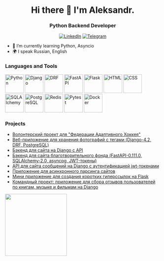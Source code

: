 <div id="header" align="center">
  <h1>Hi there 👋 I'm Aleksandr.</h1>
  <h3>Python Backend Developer</h3>
</div>

<div id="socials" align="center">
  <a href="https://www.linkedin.com/in/aleksandrpu/"><img src="https://img.shields.io/badge/LinkedIn-blue?style=for-the-badge&logo=linkedin&logoColor=white" alt="LinkedIn" /></a>
  <a href="https://t.me/aleksandr_shd"><img src="https://img.shields.io/badge/Telegram-blue?style=for-the-badge&logo=telegram&logoColor=white" alt="Telegram" /></a>
</div>

<!--
**AleksandrPU/AleksandrPU** is a ✨ _special_ ✨ repository because its `README.md` (this file) appears on your GitHub profile.

Here are some ideas to get you started:

- 🔭 I’m currently working on ...
- 🌱 I’m currently learning ...
- 👯 I’m looking to collaborate on ...
- 🤔 I’m looking for help with ...
- 💬 Ask me about ...
- 📫 How to reach me: ...
- 😄 Pronouns: ...
- ⚡ Fun fact: ...
-->

<div id="about">
  <ul>
    <li>🌱 I’m currently learning Python, Asyncio</li>
<!--    <li>📫 How to reach me: <a href="https://t.me/aleksandr_shd">Telegram</a></li> -->
    <li>🌍 I speak Russian, English</li>
  </ul>
</div>

<div id="tools">
  <h3>Languages and Tools</h3>
  <a href="https://www.python.org"><img src="https://cdn.jsdelivr.net/gh/devicons/devicon@latest/icons/python/python-original-wordmark.svg" title="Python" width="60" height="60" alt="Python" /></a>
  <a href="https://www.djangoproject.com"><img src="https://cdn.jsdelivr.net/gh/devicons/devicon@latest/icons/django/django-plain-wordmark.svg" title="Django" width="60" height="60" alt="Django" /></a>
  <a href="https://www.django-rest-framework.org"><img src="https://cdn.jsdelivr.net/gh/devicons/devicon@latest/icons/djangorest/djangorest-line.svg" title="DRF" width="60" height="60" alt="DRF" /></a>
  <a href="https://fastapi.tiangolo.com"><img src="https://cdn.jsdelivr.net/gh/devicons/devicon@latest/icons/fastapi/fastapi-original.svg" title="FastAPI" width="60" height="60" alt="FastAPI" /></a>
  <a href="https://flask.palletsprojects.com"><img src="https://cdn.jsdelivr.net/gh/devicons/devicon@latest/icons/flask/flask-original.svg" title="Flask" width="60" height="60" alt="Flask" /></a>
  <a href="https://www.w3.org/TR/html52/"><img src="https://cdn.jsdelivr.net/gh/devicons/devicon@latest/icons/html5/html5-original-wordmark.svg" title="HTML" width="60" height="60" alt="HTML" /></a>
  <a href="https://www.w3.org/Style/CSS/"><img src="https://cdn.jsdelivr.net/gh/devicons/devicon@latest/icons/css3/css3-original-wordmark.svg" title="CSS" width="60" height="60" alt="CSS" /></a>
  <a href="https://www.sqlalchemy.org"><img src="https://cdn.jsdelivr.net/gh/devicons/devicon@latest/icons/sqlalchemy/sqlalchemy-original.svg" title="SQLAlchemy" width="60" height="60" alt="SQLAlchemy" /></a>
  <a href="https://www.postgresql.org"><img src="https://cdn.jsdelivr.net/gh/devicons/devicon@latest/icons/postgresql/postgresql-original-wordmark.svg" title="PostgreSQL" width="60" height="60" alt="PostgreSQL" /></a>
  <a href="https://github.com/redis/redis"><img src="https://cdn.jsdelivr.net/gh/devicons/devicon@latest/icons/redis/redis-original-wordmark.svg" title="Redis" width="60" height="60" alt="Redis" /></a>
  <a href="https://docs.pytest.org"><img src="https://cdn.jsdelivr.net/gh/devicons/devicon@latest/icons/pytest/pytest-original-wordmark.svg" title="Pytest" width="60" height="60" alt="Pytest" /></a>
  <a href="https://www.docker.com"><img src="https://cdn.jsdelivr.net/gh/devicons/devicon@latest/icons/docker/docker-original-wordmark.svg" title="Docker" width="60" height="60" alt="Docker" /></a>
  <!--
   <img src="https://cdn.jsdelivr.net/gh/devicons/devicon@latest/icons/git/git-original-wordmark.svg"
    title="Python" width="60" height="60" />&nbsp;
   <img src="https://cdn.jsdelivr.net/gh/devicons/devicon@latest/icons/nginx/nginx-original.svg"
    title="Python" width="60" height="60" />&nbsp;
   <img src="https://cdn.jsdelivr.net/gh/devicons/devicon@latest/icons/pycharm/pycharm-original.svg"
    title="Python" width="60" height="60" />&nbsp;
   <img src="https://cdn.jsdelivr.net/gh/devicons/devicon@latest/icons/vscode/vscode-original-wordmark.svg"
    title="Python" width="60" height="60" />&nbsp;
   <img src="https://cdn.jsdelivr.net/gh/devicons/devicon@latest/icons/postman/postman-original.svg"
    title="Python" width="60" height="60" />&nbsp;
   <img src="https://cdn.jsdelivr.net/gh/devicons/devicon@latest/icons/poetry/poetry-original.svg"
    title="Python" width="60" height="60" />&nbsp;
  -->
</div>

<!--
<div id="stat" align="center">
  <img src="https://github-profile-summary-cards.vercel.app/api/cards/profile-details?username=AleksandrPU&theme=github" />
  <img src="https://github-profile-summary-cards.vercel.app/api/cards/most-commit-language?username=AleksandrPU&theme=github" />
  <img src="https://github-profile-summary-cards.vercel.app/api/cards/stats?username=AleksandrPU&theme=github" />
</div>
-->
<div id="projects">
  <h3>Projects</h3>
  <ul>
    <li><a href="https://github.com/Studio-Yandex-Practicum/adaptive_hockey_federation">Волонтерский проект для "Федерации Адаптивного Хоккея"</a></li>
    <li><a href="https://github.com/AleksandrPU/kittygram_final">Веб-приложение для хранения фотографий с тегами (Django-4.2, DRF, PostgreSQL)</a></li>
    <li><a href="https://github.com/AleksandrPU/foodgram-project-react">Бэкенд для сайта на Django с API</a></li>
<!--    <li><a href="https://github.com/AleksandrPU/QRkot_spreadsheets">Бэкенд для сайта на FastAPI с Google API Aiogoogle</a></li> -->
    <li><a href="https://github.com/AleksandrPU/charity_fund">Бэкенд для сайта благотворительного фонда (FastAPI-0.111.0, SQLAlchemy-2.0, asyncpg, JWT-токены)</a></li>
    <li><a href="https://github.com/AleksandrPU/api_final_yatube">API для сайта сообщений на Django с аутентификацией jwt-токенами</a></li>
    <li><a href="https://github.com/AleksandrPU/scrapy_parser_pep">Приложение для асинхронного парсинга сайтов</a></li>
    <li><a href="https://github.com/AleksandrPU/yacut">Мини приложение для создания коротких гиперссылок на Flask</a></li>
    <li><a href="https://github.com/zhmur-dev/api_yamdb">Командный проект: приложение для сбора отзывов пользователей по книгам, музыке и фильмам на Django</a></li> 
  </ul>
</div>
<div id="status">
  <a href="https://github.com/anuraghazra/github-readme-stats">
    <img height=200 align="center" src="https://github-readme-stats.vercel.app/api?username=aleksandrpu" />
  </a>
<!--
  <a href="https://github.com/anuraghazra/convoychat">
    <img height=200 align="center" src="https://github-readme-stats.vercel.app/api/top-langs?username=aleksandrpu&layout=compact&langs_count=8&card_width=320" />
  </a>
-->
</div>
